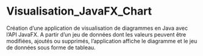 # Visualisation_JavaFX_Chart

Création d’une application de visualisation de diagrammes en Java avec l’API JavaFX. A
partir d’un jeu de données dont les valeurs peuvent être modifiées, ajoutés ou supprimés,
l’application affiche le diagramme et le jeu de données sous forme de tableau.
